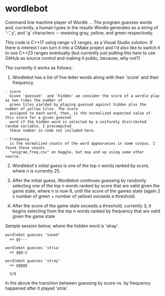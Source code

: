 # wordlebot
Command line machine player of Wordle ... The program guesses words and, currently, a human types in the results Wordle generates as a string of '-','y', and 'g' characters -- meaning gray, yellow, and green respectively.

This code is C++17 using range-v3 ranges, as a Visual Studio solution. If there is interest I can turn it into a CMake project and I'd also like to switch it to use C++23 ranges eventually (but currently just putting this here to use GitHub as source control and making it public, because, why not?)

The currently it works as follows:

  1. Wordlebot has a list of five letter words along with their 'score' and their frequency. 
  
    - score  
      Given 'guessed'  and 'hidden' we consider the score of a wordle play as two times the number of 
      green tiles yielded by playing guessed against hidden plus the number of yellow tiles. The score 
      assigned to each word, then, is the normalized expected value of this score for a given guessed 
      word if the hidden word is selected by a uniformly distributed random variable. I precomputed 
      these number in code not included here. 
      
    - Frequency  
      is the normalized counts of the word appearances in some corpus. I found these counts 
      "unigram_freq.csv" on Kaggle, but may end up using some other source.
      
  2. Wordlebot's initial guess is one of the top n words ranked by score, where n is currently 25.
  
  3. After the initial guess, Wordlebot continues guessing by randomly selecting one of the top n words ranked by score that are valid given the game state, 
     where n is now 8, until the score of the games state (again 2 x number of green + number of yellow) exceeds a threshold.
  
  4. After the score of the game state exceeds a threshold, currently 3, it begins selecting from the top n words ranked by frequency 
     that are valid given the game state

Sample session below, where the hidden word is 'stray'.

```
wordlebot guesses 'saned'
  => gy---

wordlebot guesses 'stria'
  => ggg-y

wordlebot guesses 'stray'
  => ggggg

  3/6
```

In the above the transition between guessing by score vs. by frequency happened after it played 'stria'.

